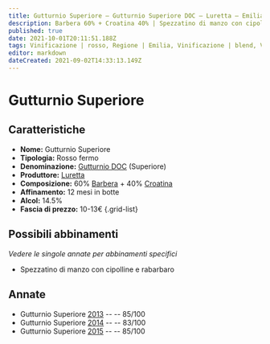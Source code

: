 ```yaml
---
title: Gutturnio Superiore – Gutturnio Superiore DOC – Luretta – Emilia (IT) – 10-13€ – 2★-3★
description: Barbera 60% + Croatina 40% | Spezzatino di manzo con cipolline e rabarbaro
published: true
date: 2021-10-01T20:11:51.188Z
tags: Vinificazione | rosso, Regione | Emilia, Vinificazione | blend, Vinificazione | fermo, Valutazioni | 3 stelle, Vitigni | Barbera, Vitigni | Croatina, Prezzi | 10-13€, Alimenti | manzo, Alimenti-dettagli | spezzatino, Aromatizzazione | cipolline e rabarbaro
editor: markdown
dateCreated: 2021-09-02T14:33:13.149Z
---
```


# Gutturnio Superiore 

## Caratteristiche
- **Nome:** Gutturnio Superiore 
- **Tipologia:** Rosso fermo
- **Denominazione:** [Gutturnio DOC](/denominazioni/Italia/Emilia/DOC/Gutturnio) (Superiore)
- **Produttore:** [Luretta](/produttori/Italia/Emilia/Luretta) 
- **Composizione:** 60% [Barbera](/vitigni/Italia/bacca-nera/barbera) + 40% [Croatina](/vitigni/Italia/bacca-nera/croatina)
- **Affinamento:** 12 mesi in botte
- **Alcol:** 14.5%
- **Fascia di prezzo:** 10-13€
{.grid-list}

## Possibili abbinamenti
*Vedere le singole annate per abbinamenti specifici*

- Spezzatino di manzo con cipolline e rabarbaro

## Annate
- Gutturnio Superiore [2013](/vini/Italia/Emilia/Luretta/Gutturnio-Superiore/2013) -- <span class="star-3"></span> -- 85/100
- Gutturnio Superiore [2014](/vini/Italia/Emilia/Luretta/Gutturnio-Superiore/2014) -- <span class="star-2"></span> -- 83/100
- Gutturnio Superiore [2015](/vini/Italia/Emilia/Luretta/Gutturnio-Superiore/2015) -- <span class="star-3"></span> -- 85/100

